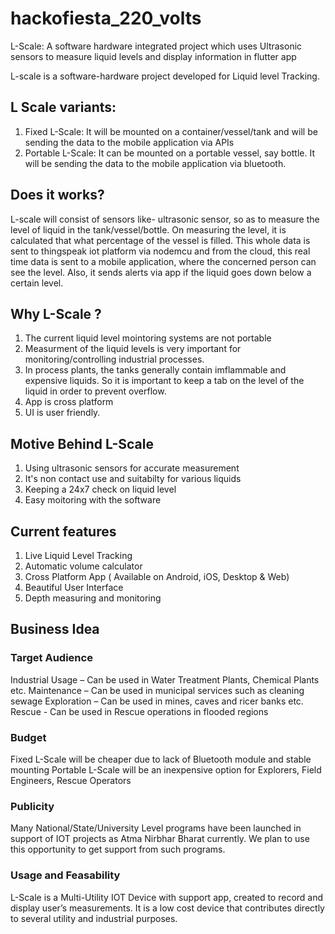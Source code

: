 # hackofiesta_220_volts

 L-Scale: A software hardware integrated project which uses Ultrasonic sensors to measure liquid levels and display information in flutter app

 L-scale is a software-hardware project developed for Liquid level Tracking.

 ## L Scale variants:
  1) Fixed L-Scale: It will be mounted on a container/vessel/tank and will be sending the data to the mobile application via APIs
  2) Portable L-Scale: It can be mounted on a portable vessel, say bottle. It will be sending the data to the mobile application via bluetooth.

 ## Does it works?

 L-scale will consist of sensors like- ultrasonic sensor, so as to measure the level of liquid in the tank/vessel/bottle. On measuring the level, it is calculated that what percentage of the vessel is filled. This whole data is sent to thingspeak iot platform via nodemcu and from the cloud,  this real time data is sent to a mobile application, where the concerned person can see the level. Also, it sends alerts via app if the liquid goes down below a certain level.


 ## Why L-Scale ?

 1) The current liquid level mointoring systems are not portable
 2) Measurment of the liquid levels is very important for monitoring/controlling industrial processes.
 3) In process plants, the tanks generally contain imflammable and expensive liquids. So it is important to keep a tab on the level of the liquid in order to prevent overflow.
 4) App is cross platform
 5) UI is user friendly.

 ## Motive Behind L-Scale

 1) Using ultrasonic sensors for accurate measurement
 2) It's non contact use and suitabilty for various liquids
 3) Keeping a 24x7 check on liquid level
 4) Easy moitoring with the software

 ## Current features

 1) Live Liquid Level Tracking
 2) Automatic volume calculator
 3) Cross Platform App ( Available on Android, iOS, Desktop & Web)
 4) Beautiful User Interface
 5) Depth measuring and monitoring


 ## Business Idea

 ### Target Audience

 Industrial Usage – Can be used in Water Treatment Plants, Chemical Plants etc.
 Maintenance – Can be used in municipal services such as cleaning sewage
 Exploration – Can be used in mines, caves and ricer banks etc.
 Rescue - Can be used in Rescue operations in flooded regions

 ### Budget

 Fixed L-Scale will be cheaper due to lack of Bluetooth module and stable mounting
 Portable L-Scale will be an inexpensive option for Explorers, Field Engineers, Rescue Operators

 ### Publicity

 Many National/State/University Level programs have been launched in support of IOT projects as Atma Nirbhar Bharat currently. We plan to use this opportunity to get support from such programs.

 ### Usage and Feasability

 L-Scale is a Multi-Utility IOT Device with support app, created to record and display user’s measurements. It is a low cost device that contributes directly to several utility and industrial purposes.
